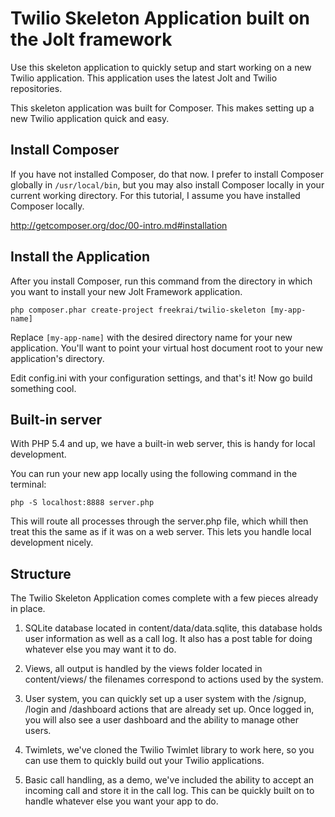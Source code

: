 # Twilio Skeleton Application built on the Jolt framework

Use this skeleton application to quickly setup and start working on a new Twilio application. This application uses the latest Jolt and Twilio repositories.

This skeleton application was built for Composer. This makes setting up a new Twilio application quick and easy.

## Install Composer

If you have not installed Composer, do that now. I prefer to install Composer globally in `/usr/local/bin`, but you may also install Composer locally in your current working directory. For this tutorial, I assume you have installed Composer locally.

<http://getcomposer.org/doc/00-intro.md#installation>

## Install the Application

After you install Composer, run this command from the directory in which you want to install your new Jolt Framework application.

    php composer.phar create-project freekrai/twilio-skeleton [my-app-name]

Replace <code>[my-app-name]</code> with the desired directory name for your new application. You'll want to point your virtual host document root to your new application's directory.

Edit config.ini with your configuration settings, and that's it! Now go build something cool.

## Built-in server

With PHP 5.4 and up, we have a built-in web server, this is handy for local development.

You can run your new app locally using the following command in the terminal:

	php -S localhost:8888 server.php
	
This will route all processes through the server.php file, which whill then treat this the same as if it was on a web server. This lets you handle local development nicely.

## Structure

The Twilio Skeleton Application comes complete with a few pieces already in place.

1. SQLite database located in content/data/data.sqlite, this database holds user information as well as a call log. It also has a post table for doing whatever else you may want it to do.

2. Views, all output is handled by the views folder located in content/views/ the filenames correspond to actions used by the system.

3. User system, you can quickly set up a user system with the /signup, /login and /dashboard actions that are already set up. Once logged in, you will also see a user dashboard and the ability to manage other users.

4. Twimlets, we've cloned the Twilio Twimlet library to work here, so you can use them to quickly build out your Twilio applications.

5. Basic call handling, as a demo, we've included the ability to accept an incoming call and store it in the call log. This can be quickly built on to handle whatever else you want your app to do.

